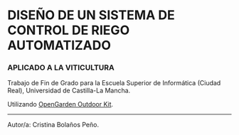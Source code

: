 # DISEÑO DE UN 	SISTEMA DE CONTROL DE RIEGO AUTOMATIZADO #
### APLICADO A LA VITICULTURA ###

Trabajo de Fin de Grado para la Escuela Superior de Informática (Ciudad Real), Universidad de Castilla-La Mancha.

Utilizando [OpenGarden Outdoor Kit](https://www.cooking-hacks.com/open-garden-outdoor-1node-1gw).

***

Autor/a: Cristina Bolaños Peño.